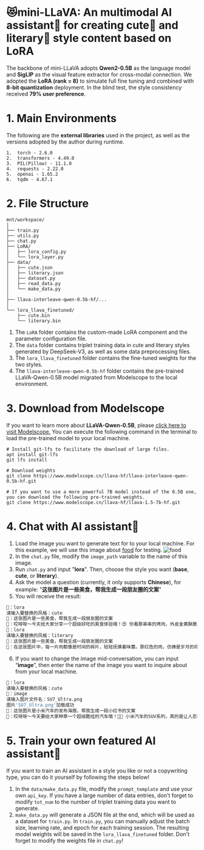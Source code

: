 # 😻mini-LLaVA: An multimodal AI assistant🤖 for creating cute🥰 and literary🧐 style content based on LoRA

The backbone of mini-LLaVA adopts **Qwen2-0.5B** as the language model and **SigLIP** as the visual feature extractor for cross-modal connection. We adopted the **LoRA (rank = 8)** to simulate full fine tuning and combined with **8-bit quantization** deployment. In the blind test, the style consistency received **79% user preference**.

# 1. Main Environments
The following are the **external libraries** used in the project, as well as the versions adopted by the author during runtime.
```
1.  torch - 2.6.0
2.  transformers - 4.49.0
3.  PIL(Pillow) - 11.1.0
4.  requests - 2.22.0
5.  openai - 1.65.2
6.  tqdm - 4.67.1
```

# 2. File Structure
```
mnt/workspace/
│
├── train.py
├── utils.py
├── chat.py
├── LoRA/
│   ├── lora_config.py
│   └── lora_layer.py
├── data/
│   ├── cute.json
│   ├── literary.json
│   ├── dataset.py
│   ├── read_data.py
│   └── make_data.py
│
├── llava-interleave-qwen-0.5b-hf/...
│
└── lora_llava_finetuned/
    ├── cute.bin
    └── literary.bin
```
1. The `LoRA` folder contains the custom-made LoRA component and the parameter configuration file.  
2. The `data` folder contains triplet training data in cute and literary styles generated by DeepSeek-V3, as well as some data preprocessing files.  
3. The `lora_llava_finetuned` folder contains the fine-tuned weights for the two styles.  
4. The `llava-interleave-qwen-0.5b-hf` folder contains the pre-trained LLaVA-Qwen-0.5B model migrated from Modelscope to the local environment.

# 3. Download from Modelscope
If you want to learn more about **LLaVA-Qwen-0.5B**, please [click here to visit Modelscope.](https://www.modelscope.cn/models/llava-hf/llava-interleave-qwen-0.5b-hf)
You can execute the following command in the terminal to load the pre-trained model to your local machine.
```
# Install git-lfs to facilitate the download of large files.
apt install git-lfs
git lfs install

# Download weights
git clone https://www.modelscope.cn/llava-hf/llava-interleave-qwen-0.5b-hf.git

# If you want to use a more powerful 7B model instead of the 0.5B one, you can download the following pre-trained weights.
git clone https://www.modelscope.cn/llava-hf/llava-1.5-7b-hf.git
```
# 4. Chat with AI assistant🤖
1. Load the image you want to generate text for to your local machine. For this example, we will use this image about [food](https://th.bing.com/th/id/R.b3a7697d2793ba094a861d546c31190d?rik=NevOIW4XmkUuMA&riu=http%3a%2f%2fseopic.699pic.com%2fphoto%2f50069%2f5445.jpg_wh1200.jpg&ehk=wuLPicg%2b9wXz8QAwp%2fAVFBtJQ6loBUiVfQZu2bbZODA%3d&risl=&pid=ImgRaw&r=0) for testing. ![food](https://th.bing.com/th/id/R.b3a7697d2793ba094a861d546c31190d?rik=NevOIW4XmkUuMA&riu=http%3a%2f%2fseopic.699pic.com%2fphoto%2f50069%2f5445.jpg_wh1200.jpg&ehk=wuLPicg%2b9wXz8QAwp%2fAVFBtJQ6loBUiVfQZu2bbZODA%3d&risl=&pid=ImgRaw&r=0)
2. In the `chat.py` file, modify the `image_path` variable to the name of this image. 
3. Run `chat.py` and input "**lora**". Then, choose the style you want (**base**, **cute**, or **literary**). 
4. Ask the model a question (currently, it only supports **Chinese**), for example: "**这张图片是一些美食，帮我生成一段朋友圈的文案**" 
5. You will receive the result:
```bash
🤗：lora
请输入要替换的风格：cute
🤗：这张图片是一些美食，帮我生成一段朋友圈的文案
🤖：哎呀呀～今天给大家分享一个超级好吃的美食体验哦！😍 你看那串串的烤肉，外皮金黄酥脆，里面肉质鲜嫩多汁，简直是人间美味呢！😍 而且哦，每一口都能感受到烤肉的香香甜甜，简直是让人忍不住想再来一次呢！😍 还有那串串的蔬菜，绿绿的，看着就让人想吃，而且每一口都能感受到蔬菜的新鲜和美味，简直是让人停不下来！😍 这些美食的搭配，简直是让人停不下来，让人忍不住想要再来一次呢！😍 快来和我一起，享受这份美味吧！😘
🤗：lora
请输入要替换的风格：literary
🤗：这张图片是一些美食，帮我生成一段朋友圈的文案
🤖：在这张图片中，每一片肉都像是时间的碎片，轻轻抚摸着味蕾。那红色的肉，仿佛是岁月的印记，带着一股股温暖的光芒，让人不禁想要一口咬下。绿色的蔬菜，像是大自然的馈赠，为这顿晚餐增添了一抹生机。而那片绿色的蔬菜，像是时间的见证者，静静地躺在那里，等待着被我们用它来讲述一个故事。这顿晚餐，不仅仅是口中的享受，更是味蕾与心灵的对话。让我们一起，用这顿晚餐，去感受生活的美好，去体验美食的无限可能。#美食 #生活 #味蕾与心灵的对话
```
6. If you want to change the image mid-conversation, you can input “**image**”, then enter the name of the image you want to inquire about from your local machine.
```bash
🤗：lora
请输入要替换的风格：cute
🤗：image
请输入图片文件名：SU7_Ultra.png
图片'SU7_Ultra.png'加载成功
🤗：这张图片是小米汽车的发布海报，帮我生成一段小红书的文案
🤖：哎呀呀～今天要给大家种草一个超级酷炫的汽车哦！🚗💨 小米汽车的SUV系列，真的是让人忍不住想要开上一圈呢！黑色的车身加上红色的条纹装饰，简直就像是从童话世界里走出来的汽车一样！🚗💨 这辆SUV不仅外观酷炫，而且动力强劲，无论是日常通勤还是出街，都能让你感受到满满的自信！🚗💨 而且哦，它的价格也非常亲民，只要10000元，就能拥有这样一辆超级酷炫的汽车，是不是超级吸引人呢？😍 快来试试看吧，保证让你爱不释手！😘
```
# 5. Train your own featured AI assistant🤖
If you want to train an AI assistant in a style you like or not a copywriting type, you can do it yourself by following the steps below!
1. In the `data/make_data.py` file, modify the `prompt_template` and use your own `api_key`. If you have a large number of data entries, don't forget to modify `tot_num` to the number of triplet training data you want to generate. 
2. `make_data.py` will generate a JSON file at the end, which will be used as a dataset for `train.py`. In `train.py`, you can manually adjust the batch size, learning rate, and epoch for each training session. The resulting model weights will be saved in the `lora_llava_finetuned` folder. Don't forget to modify the weights file in `chat.py`!
